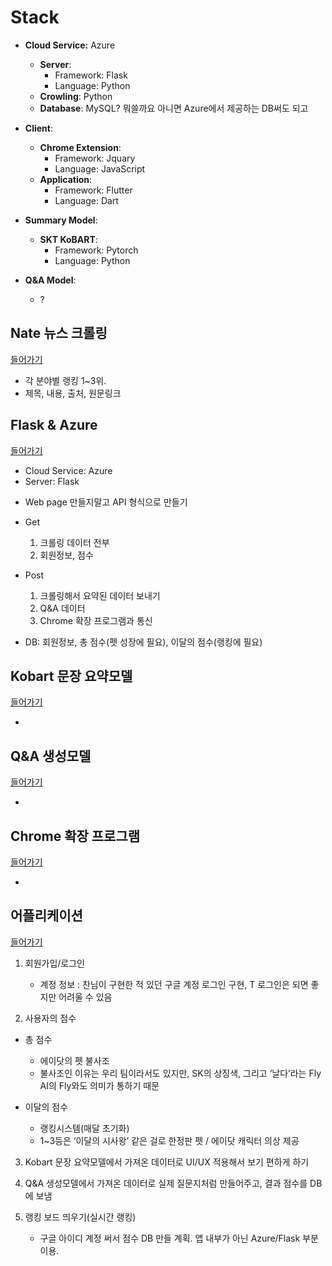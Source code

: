 # Stack
- **Cloud Service:** Azure
    - **Server**:
        - Framework: Flask
        - Language: Python
    - **Crowling**: Python
    - **Database**: MySQL? 뭐쓸까요 아니면 Azure에서 제공하는 DB써도 되고
    
- **Client**:
    - **Chrome Extension**:
        - Framework: Jquary
        - Language: JavaScript
    - **Application**:
        - Framework: Flutter
        - Language: Dart
- **Summary Model**:
    - **SKT KoBART**:
        - Framework: Pytorch
        - Language: Python
- **Q&A Model**:
    - ?

## Nate 뉴스 크롤링
[들어가기](https://github.com/SKT-Phoenix/News_Crowling)

- 각 분야별 랭킹 1~3위.
- 제목, 내용, 출처, 원문링크



## Flask & Azure
[들어가기](https://github.com/SKT-Phoenix/Flask_Server)

+ Cloud Service: Azure
+ Server: Flask

* Web page 만들지말고 API 형식으로 만들기

- Get
  1. 크롤링 데이터 전부
  2. 회원정보, 점수
  
- Post
  1. 크롤링해서 요약된 데이터 보내기
  2. Q&A 데이터
  3. Chrome 확장 프로그램과 통신
  
- DB: 회원정보, 총 점수(펫 성장에 필요), 이달의 점수(랭킹에 필요)



## Kobart 문장 요약모델
[들어가기](https://github.com/SKT-Phoenix/Summary_Model)

-

## Q&A 생성모델
[들어가기](https://github.com/SKT-Phoenix/QnA_Model)

-

## Chrome 확장 프로그램
[들어가기](https://github.com/SKT-Phoenix/Chrome_Client)

-

## 어플리케이션
[들어가기](https://github.com/SKT-Phoenix/App_Client)

1. 회원가입/로그인
    - 계정 정보 : 찬님이 구현한 적 있던 구글 계정 로그인 구현, T 로그인은 되면 좋지만 어려울 수 있음

2. 사용자의 점수
- 총 점수
    - 에이닷의 펫 불사조
    + 불사조인 이유는 우리 팀이라서도 있지만, SK의 상징색, 그리고 ‘날다’라는 Fly AI의 Fly와도 의미가 통하기 때문

- 이달의 점수
    - 랭킹시스템(매달 초기화)
    + 1~3등은 ‘이달의 시사왕’ 같은 걸로 한정판 펫 / 에이닷 캐릭터 의상 제공

3. Kobart 문장 요약모델에서 가져온 데이터로 UI/UX 적용해서 보기 편하게 하기

4. Q&A 생성모델에서 가져온 데이터로 실제 질문지처럼 만들어주고, 결과 점수를 DB에 보냄

5. 랭킹 보드 띄우기(실시간 랭킹)
    - 구글 아이디 계정 써서 점수 DB 만들 계획. 앱 내부가 아닌 Azure/Flask 부분 이용.